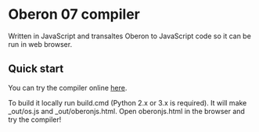 # Oberon 07 compiler

Written in JavaScript and transaltes Oberon to JavaScript code so it can be run in web browser.

## Quick start
You can try the compiler online [here](http://oberspace.dyndns.org/oberonjs.html).

To build it locally run build.cmd (Python 2.x or 3.x is required). It will make _out/os.js and _out/oberonjs.html. Open oberonjs.html in the browser and try the compiler!

